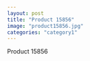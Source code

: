 ```yaml
---
layout: post
title: "Product 15856"
image: "product15856.jpg"
categories: "category1"
---
```

Product 15856
